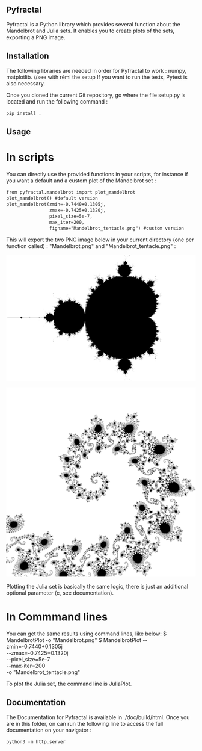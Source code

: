 ## Pyfractal

Pyfractal is a Python library which provides several function about the Mandelbrot and Julia sets. It enables you to create plots of the sets, exporting a PNG image.

## Installation

The following libraries are needed in order for Pyfractal to work : numpy, matplotlib.  //see with rémi the setup
If you want to run the tests, Pytest is also necessary.

Once you cloned the current Git repository, go where the file setup.py is located and run the following command  :
```
pip install .
``` 

## Usage

# In scripts

You can directly use the provided functions in your scripts, for instance if you want a default and a custom plot of the Mandelbrot set :
```
from pyfractal.mandelbrot import plot_mandelbrot
plot_mandelbrot() #default version
plot_mandelbrot(zmin=-0.7440+0.1305j,
                zmax=-0.7425+0.1320j,
                pixel_size=5e-7,
                max_iter=200,
                figname="Mandelbrot_tentacle.png") #custom version
``` 
This will export the two PNG image below in your current directory (one per function called) : "Mandelbrot.png" and "Mandelbrot_tentacle.png" :

![Mandelbrot.png](./Ex_images/Mandelbrot.png)

![Mandelbrot_tentacle.png](./Ex_images/Mandelbrot_tentacle.png)

Plotting the Julia set is basically the same logic, there is just an additional optional parameter (c, see documentation).

# In Commmand lines

You can get the same results using command lines, like below:
$ MandelbrotPlot -o "Mandelbrot.png"
$ MandelbrotPlot --zmin=-0.7440+0.1305j\
                --zmax=-0.7425+0.1320j \
                --pixel_size=5e-7\
                --max-iter=200\
                -o "Mandelbrot_tentacle.png"

To plot the Julia set, the command line is JuliaPlot.

## Documentation

The Documentation for Pyfractal is available in ./doc/build/html. Once you are in this folder, on can run the following line to access the full documentation on your navigator :

```
python3 -m http.server
``` 


